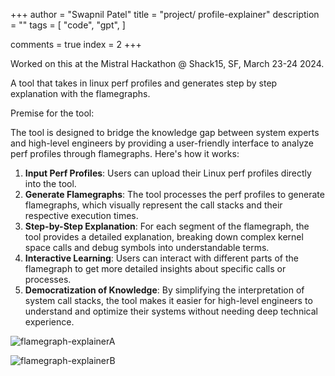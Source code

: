 +++
author = "Swapnil Patel"
title = "project/ profile-explainer"
description = ""
tags = [
"code",
"gpt",
]

comments = true
index = 2
+++

Worked on this at the Mistral Hackathon @ Shack15, SF, March 23-24 2024.

A tool that takes in linux perf profiles and generates step by step explanation with the flamegraphs.

Premise for the tool:

The tool is designed to bridge the knowledge gap between system experts and high-level engineers by providing a user-friendly interface to analyze perf profiles through flamegraphs. Here's how it works:

1. **Input Perf Profiles**: Users can upload their Linux perf profiles directly into the tool.
2. **Generate Flamegraphs**: The tool processes the perf profiles to generate flamegraphs, which visually represent the call stacks and their respective execution times.
3. **Step-by-Step Explanation**: For each segment of the flamegraph, the tool provides a detailed explanation, breaking down complex kernel space calls and debug symbols into understandable terms.
4. **Interactive Learning**: Users can interact with different parts of the flamegraph to get more detailed insights about specific calls or processes.
5. **Democratization of Knowledge**: By simplifying the interpretation of system call stacks, the tool makes it easier for high-level engineers to understand and optimize their systems without needing deep technical experience.

![flamegraph-explainerA](https://autoscaler.sh/images/flamegraph-explainerA.png)

![flamegraph-explainerB](https://autoscaler.sh/images/flamegraph-explainerB.png)





